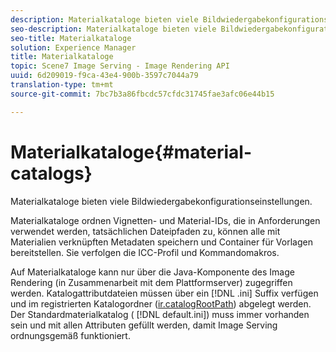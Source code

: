 ```yaml
---
description: Materialkataloge bieten viele Bildwiedergabekonfigurationseinstellungen.
seo-description: Materialkataloge bieten viele Bildwiedergabekonfigurationseinstellungen.
seo-title: Materialkataloge
solution: Experience Manager
title: Materialkataloge
topic: Scene7 Image Serving - Image Rendering API
uuid: 6d209019-f9ca-43e4-900b-3597c7044a79
translation-type: tm+mt
source-git-commit: 7bc7b3a86fbcdc57cfdc31745fae3afc06e44b15

---
```



# Materialkataloge{#material-catalogs}

Materialkataloge bieten viele Bildwiedergabekonfigurationseinstellungen.

Materialkataloge ordnen Vignetten- und Material-IDs, die in Anforderungen verwendet werden, tatsächlichen Dateipfaden zu, können alle mit Materialien verknüpften Metadaten speichern und Container für Vorlagen bereitstellen. Sie verfolgen die ICC-Profil und Kommandomakros.

Auf Materialkataloge kann nur über die Java-Komponente des Image Rendering (in Zusammenarbeit mit dem Plattformserver) zugegriffen werden. Katalogattributdateien müssen über ein [!DNL .ini] Suffix verfügen und im registrierten Katalogordner ([ir.catalogRootPath](../../../../../../ir-api/server-admin/image-rendering-api-ref/c-ir-server-administration/c-ir-configuration-settings-reference/c-ir-catalog-folder.md#concept-1c1d308112054bb99e3895c3fb8ca5f7)) abgelegt werden. Der Standardmaterialkatalog ( [!DNL default.ini]) muss immer vorhanden sein und mit allen Attributen gefüllt werden, damit Image Serving ordnungsgemäß funktioniert.
